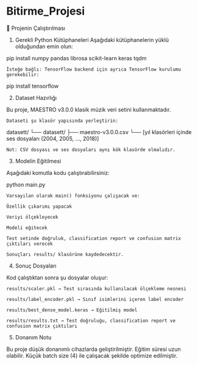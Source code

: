 # Bitirme_Projesi

🚀 Projenin Çalıştırılması
1. Gerekli Python Kütüphaneleri
Aşağıdaki kütüphanelerin yüklü olduğundan emin olun:

pip install numpy pandas librosa scikit-learn keras tqdm

    İsteğe bağlı: TensorFlow backend için ayrıca TensorFlow kurulumu gerekebilir:

pip install tensorflow

2. Dataset Hazırlığı

Bu proje, MAESTRO v3.0.0 klasik müzik veri setini kullanmaktadır.

    Dataseti şu klasör yapısında yerleştirin:

datasett/
└── datasett/
    ├── maestro-v3.0.0.csv
    └── [yıl klasörleri içinde ses dosyaları (2004, 2005, ..., 2018)]

    Not: CSV dosyası ve ses dosyaları aynı kök klasörde olmalıdır.

3. Modelin Eğitilmesi

Aşağıdaki komutla kodu çalıştırabilirsiniz:

python main.py

    Varsayılan olarak main() fonksiyonu çalışacak ve:

    Özellik çıkarımı yapacak

    Veriyi ölçekleyecek

    Modeli eğitecek

    Test setinde doğruluk, classification report ve confusion matrix çıktıları verecek

    Sonuçları results/ klasörüne kaydedecektir.

4. Sonuç Dosyaları

Kod çalıştıktan sonra şu dosyalar oluşur:

    results/scaler.pkl → Test sırasında kullanılacak ölçekleme nesnesi

    results/label_encoder.pkl → Sınıf isimlerini içeren label encoder

    results/best_dense_model.keras → Eğitilmiş model

    results/results.txt → Test doğruluğu, classification report ve confusion matrix çıktıları

5. Donanım Notu

Bu proje düşük donanımlı cihazlarda geliştirilmiştir.
Eğitim süresi uzun olabilir. Küçük batch size (4) ile çalışacak şekilde optimize edilmiştir.
